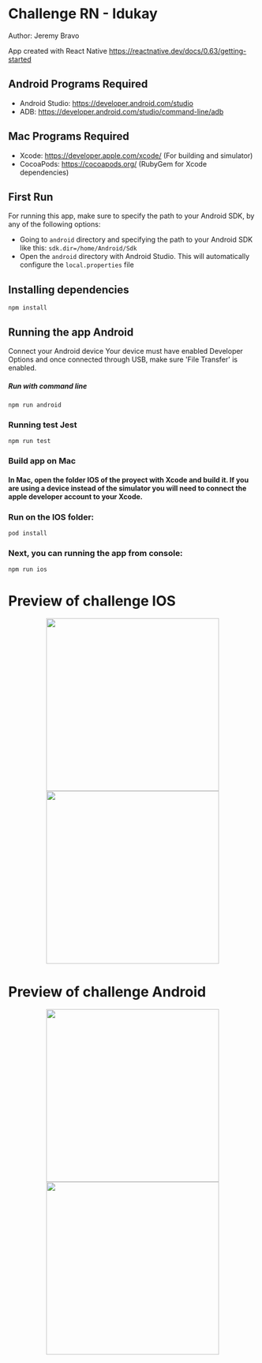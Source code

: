 # Challenge RN - Idukay
Author: Jeremy Bravo

App created with React Native
https://reactnative.dev/docs/0.63/getting-started
## Android Programs Required
* Android Studio: https://developer.android.com/studio
* ADB: https://developer.android.com/studio/command-line/adb
## Mac Programs Required
* Xcode: https://developer.apple.com/xcode/ (For building and simulator)
* CocoaPods: https://cocoapods.org/ (RubyGem for Xcode dependencies)
## First Run
For running this app, make sure to specify the path to your Android SDK, by any of the following options:
* Going to `android` directory and specifying the path to your Android SDK like this: `sdk.dir=/home/Android/Sdk`
* Open the `android` directory with Android Studio. This will automatically configure the `local.properties` file
## Installing dependencies
```
npm install
```
## Running the app Android 
Connect your Android device
 Your device must have enabled Developer Options and once
 connected through USB, make sure 'File Transfer' is enabled.
##### Run with command line
```
npm run android
```
### Running test Jest
```
npm run test
```
### Build app on Mac
#### In Mac, open the folder IOS of the proyect with Xcode and build it. If you are using a device instead of the simulator you will need to connect the apple developer account to your Xcode.
### Run on the IOS folder:
```
pod install
```
### Next, you can running the app from console:
```
npm run ios
```

# Preview of challenge IOS
<p align="center">
  <img src="https://user-images.githubusercontent.com/56641949/112576221-a66ff080-8dd0-11eb-8841-a492b2a89537.png" width="350">
  
  <img src="https://user-images.githubusercontent.com/56641949/112627633-a099ff80-8e10-11eb-8785-998e4fb98450.png" width="350">
</p>

# Preview of challenge Android
<p align="center">
  <img src="https://user-images.githubusercontent.com/56641949/112627845-e48d0480-8e10-11eb-85a5-5ed20c70076a.png" width="350">
  
  <img src="https://user-images.githubusercontent.com/56641949/112627908-fa9ac500-8e10-11eb-9a4c-f6b4e48b707b.png" width="350">
</p>
